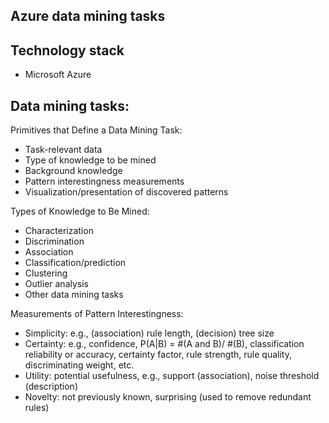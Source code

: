 ## Azure data mining tasks

## Technology stack
* Microsoft Azure

## Data mining tasks:
Primitives that Define a Data Mining Task:
- Task-relevant data
- Type of knowledge to be mined
- Background knowledge
- Pattern interestingness measurements
- Visualization/presentation of discovered patterns

Types of Knowledge to Be Mined:
- Characterization
- Discrimination
- Association
- Classification/prediction
- Clustering
- Outlier analysis
- Other data mining tasks

Measurements of Pattern Interestingness:
- Simplicity:
e.g., (association) rule length, (decision) tree size
- Certainty:
e.g., confidence, P(A|B) = #(A and B)/ #(B), classification
reliability or accuracy, certainty factor, rule strength, rule quality, discriminating weight, etc.
- Utility:
potential usefulness, e.g., support (association), noise threshold (description)
- Novelty:
not previously known, surprising (used to remove redundant rules)